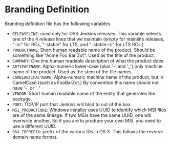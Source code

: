 # Branding Definition
Branding definition file has the following variables

* `RELEASELINE`: used only for OSS Jenkins releases. This variable selects one of the 4 release lines that we
  maintain (empty for mainline releases, "-rc" for RCs, "-stable" for LTS, and "-stable-rc" for LTS RCs.)
* `PRODUCTNAME`: Short human readable name of the product. Should be something like "Acme Foo Bar Zot".
  Used as the title of the product.
* `SUMMARY`: One line human readable description of what the product does.
* `ARTIFACTNAME`: Alpha-numeric lower-case (plus '-' and '_') only machine name of the product. Used as the stem of the file names.
* `CAMELARTIFACTNAME`: Alpha-numeric machine name of the product, but in CamelCase (such as FooBarZot.)
  By convention this name should not have '-' or '_'
* `VENDOR`: Short human readable name of the entity that generates the package.
* `PORT`: TCP/IP port that Jenkins will bind to out of the box.
* `MSI_PRODUCTCODE`: Windows installer uses UUID to identify which MSI files are of the same lineage.
  If two MSIs have the same UUID, one will overwrite another. So if you are to produce your own MSI,
  you need to use a different UUID.
* `OSX_IDPREFIX`: prefix of the various IDs in OS X. This follows the reverse domain name format.